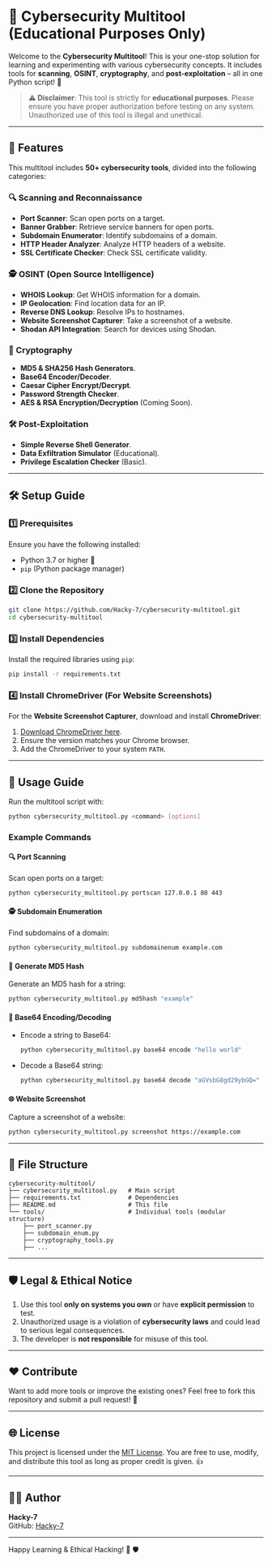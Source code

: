# 🔐 Cybersecurity Multitool (Educational Purposes Only)

Welcome to the **Cybersecurity Multitool**! This is your one-stop solution for learning and experimenting with various cybersecurity concepts. It includes tools for **scanning**, **OSINT**, **cryptography**, and **post-exploitation** – all in one Python script! 🚀

> **⚠️ Disclaimer**: This tool is strictly for **educational purposes**. Please ensure you have proper authorization before testing on any system. Unauthorized use of this tool is illegal and unethical.

---

## 🌟 Features

This multitool includes **50+ cybersecurity tools**, divided into the following categories:

### 🔍 Scanning and Reconnaissance
- **Port Scanner**: Scan open ports on a target.
- **Banner Grabber**: Retrieve service banners for open ports.
- **Subdomain Enumerator**: Identify subdomains of a domain.
- **HTTP Header Analyzer**: Analyze HTTP headers of a website.
- **SSL Certificate Checker**: Check SSL certificate validity.

### 🕵️ OSINT (Open Source Intelligence)
- **WHOIS Lookup**: Get WHOIS information for a domain.
- **IP Geolocation**: Find location data for an IP.
- **Reverse DNS Lookup**: Resolve IPs to hostnames.
- **Website Screenshot Capturer**: Take a screenshot of a website.
- **Shodan API Integration**: Search for devices using Shodan.

### 🔐 Cryptography
- **MD5 & SHA256 Hash Generators**.
- **Base64 Encoder/Decoder**.
- **Caesar Cipher Encrypt/Decrypt**.
- **Password Strength Checker**.
- **AES & RSA Encryption/Decryption** (Coming Soon).

### 🛠️ Post-Exploitation
- **Simple Reverse Shell Generator**.
- **Data Exfiltration Simulator** (Educational).
- **Privilege Escalation Checker** (Basic).

---

## 🛠️ Setup Guide

### 1️⃣ Prerequisites
Ensure you have the following installed:
- Python 3.7 or higher 🐍
- `pip` (Python package manager)

### 2️⃣ Clone the Repository
```bash
git clone https://github.com/Hacky-7/cybersecurity-multitool.git
cd cybersecurity-multitool
```

### 3️⃣ Install Dependencies
Install the required libraries using `pip`:
```bash
pip install -r requirements.txt
```

### 4️⃣ Install ChromeDriver (For Website Screenshots)
For the **Website Screenshot Capturer**, download and install **ChromeDriver**:
1. [Download ChromeDriver here](https://chromedriver.chromium.org/downloads).
2. Ensure the version matches your Chrome browser.
3. Add the ChromeDriver to your system `PATH`.

---

## 🚀 Usage Guide

Run the multitool script with:
```bash
python cybersecurity_multitool.py <command> [options]
```

### Example Commands

#### 🔍 Port Scanning
Scan open ports on a target:
```bash
python cybersecurity_multitool.py portscan 127.0.0.1 80 443
```

#### 🕵️ Subdomain Enumeration
Find subdomains of a domain:
```bash
python cybersecurity_multitool.py subdomainenum example.com
```

#### 🔐 Generate MD5 Hash
Generate an MD5 hash for a string:
```bash
python cybersecurity_multitool.py md5hash "example"
```

#### 🔁 Base64 Encoding/Decoding
- Encode a string to Base64:
  ```bash
  python cybersecurity_multitool.py base64 encode "hello world"
  ```
- Decode a Base64 string:
  ```bash
  python cybersecurity_multitool.py base64 decode "aGVsbG8gd29ybGQ="
  ```

#### 🌐 Website Screenshot
Capture a screenshot of a website:
```bash
python cybersecurity_multitool.py screenshot https://example.com
```

---

## 📂 File Structure

```
cybersecurity-multitool/
├── cybersecurity_multitool.py   # Main script
├── requirements.txt             # Dependencies
├── README.md                    # This file
└── tools/                       # Individual tools (modular structure)
    ├── port_scanner.py
    ├── subdomain_enum.py
    ├── cryptography_tools.py
    ├── ...
```

---

## 🛡️ Legal & Ethical Notice

1. Use this tool **only on systems you own** or have **explicit permission** to test.
2. Unauthorized usage is a violation of **cybersecurity laws** and could lead to serious legal consequences.
3. The developer is **not responsible** for misuse of this tool.

---

## ❤️ Contribute

Want to add more tools or improve the existing ones? Feel free to fork this repository and submit a pull request! 🤝

---

## 🌐 License

This project is licensed under the [MIT License](LICENSE). You are free to use, modify, and distribute this tool as long as proper credit is given. 👍

---

## 🧑‍💻 Author

**Hacky-7**  
GitHub: [Hacky-7](https://github.com/Hacky-7)

---

Happy Learning & Ethical Hacking! 🎉 🛡️
